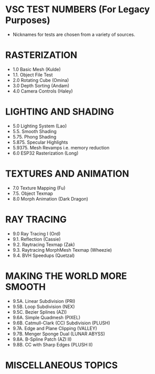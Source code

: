 # VSC TEST NUMBERS (For Legacy Purposes)

- Nicknames for tests are chosen from a variety of sources.

# RASTERIZATION

- 1.0 Basic Mesh (Kulde)
- 1.1. Object File Test
- 2.0 Rotating Cube (Omina)
- 3.0 Depth Sorting (Andam)
- 4.0 Camera Controls (Haley)

# LIGHTING AND SHADING

- 5.0 Lighting System (Lao)
- 5.5. Smooth Shading
- 5.75. Phong Shading
- 5.875. Specular Highlights
- 5.9375. Mesh Revamps i.e. memory reduction
- 6.0 ESP32 Rasterization (Long)

# TEXTURES AND ANIMATION

- 7.0 Texture Mapping (Fu)
- 7.5. Object Texmap
- 8.0 Morph Animation (Dark Dragon)

# RAY TRACING

- 9.0 Ray Tracing I (Ord)
- 9.1. Reflection (Cassie)
- 9.2. Raytracing Texmap (Zak)
- 9.3. Raytracing MorphMesh Texmap (Wheezie)
- 9.4. BVH Speedups (Quetzal)

# MAKING THE WORLD MORE SMOOTH

- 9.5A. Linear Subdivision (PRI)
- 9.5B. Loop Subdivision (NEX)
- 9.5C. Bezier Splines (AZI)
- 9.6A. Simple Quadmesh (PIXEL)
- 9.6B. Catmull-Clark (CC) Subdivision (PLUSH)
- 9.7A. Edge and Plane Clipping (VALLEY)
- 9.7B. Menger Sponge Dual (LUNAR ABYSS)
- 9.8A. B-Spline Patch (AZI II)
- 9.8B. CC with Sharp Edges (PLUSH II)

# MISCELLANEOUS TOPICS

